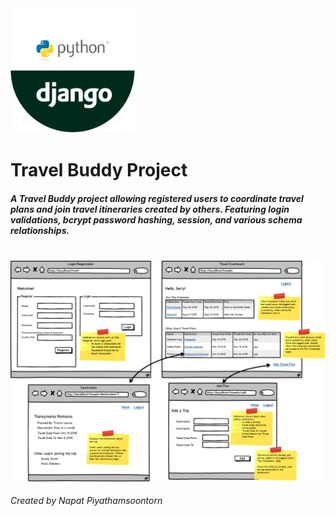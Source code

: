 <img src="./django.png" alt="Django Logo" width="200px">

# Travel Buddy Project
##### A Travel Buddy project allowing registered users to coordinate travel plans and join travel itineraries created by others. Featuring login validations, bcrypt password hashing, session, and various schema relationships.
<br />

<img src="./c-travelbuddy.png" alt="diagram">

###### Created by Napat Piyathamsoontorn
